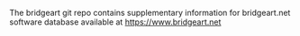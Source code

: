The bridgeart git repo contains supplementary information for bridgeart.net software database available at https://www.bridgeart.net